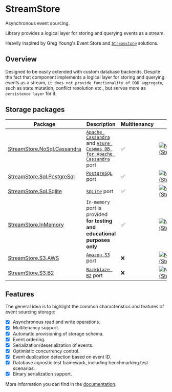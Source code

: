 # StreamStore

Asynchronous event sourcing.

Library provides a logical layer for storing and querying events as a stream.

Heavily inspired by Greg Young's Event Store and [`Streamstone`](https://github.com/yevhen/Streamstone) solutions.

## Overview

Designed to be easily extended with custom database backends.
Despite the fact that component implements a logical layer for storing and querying events as a stream,
 `it does not provide functionality of DDD aggregate`, such as state mutation, conflict resolution etc., but serves more as `persistence layer`  for it.

## Storage packages

  | Package                | Description                                                                            |        Multitenancy        |  Package   |
  | ---------------------------- | ------------------------------------------------------------------------------------ | ----------------- | --------------------------------------------------------------------------------------------------------------------------------------------------------- |
  | [StreamStore.NoSql.Cassandra] | [`Apache Cassandra`] and [`Azure Cosmos DB for Apache Cassandra`] port | :white_check_mark: | [![NuGet version (StreamStore.NoSql.Cassandra)](https://img.shields.io/nuget/v/StreamStore.NoSql.Cassandra.svg?style=flat-square)](https://www.nuget.org/packages/StreamStore.NoSql.Cassandra/)  
  | [StreamStore.Sql.PostgreSql] | [`PostgreSQL`](https://www.postgresql.org/) port | :white_check_mark: | [![NuGet version (StreamStore.Sql.PostgreSql)](https://img.shields.io/nuget/v/StreamStore.Sql.PostgreSql.svg?style=flat-square)](https://www.nuget.org/packages/StreamStore.Sql.PostgreSql/)
  | [StreamStore.Sql.Sqlite]     | [`SQLite`](https://www.sqlite.org/index.html) port | :white_check_mark: | [![NuGet version (StreamStore.Sql.Sqlite)](https://img.shields.io/nuget/v/StreamStore.Sql.Sqlite.svg?style=flat-square)](https://www.nuget.org/packages/StreamStore.Sql.Sqlite/)
  | [StreamStore.InMemory]       | `In-memory` port is provided **for testing and educational purposes only** | :white_check_mark: | [![NuGet version (StreamStore.InMemory)](https://img.shields.io/nuget/v/StreamStore.InMemory.svg?style=flat-square)](https://www.nuget.org/packages/StreamStore.InMemory/) |
  | [StreamStore.S3.AWS]         | [`Amazon S3`] port                                                         | :x: |[![NuGet version (StreamStore.S3.AWS)](https://img.shields.io/nuget/v/StreamStore.S3.AWS.svg?style=flat-square)](https://www.nuget.org/packages/StreamStore.S3.AWS/)       |
  | [StreamStore.S3.B2]          | [`Backblaze B2`] port                                                      | :x: |[![NuGet version (StreamStore.S3.B2)](https://img.shields.io/nuget/v/StreamStore.S3.B2.svg?style=flat-square)](https://www.nuget.org/packages/StreamStore.S3.B2/)          |

## Features

The general idea is to highlight the common characteristics and features of event sourcing storage:

- [x] Asynchronous read and write operations.
- [x] Multitenancy support.
- [x] Automatic provisioning of storage schema.
- [x] Event ordering.
- [x] Serialization/deserialization of events.
- [x] Optimistic concurrency control.
- [x] Event duplication detection based on event ID.
- [x] Database agnostic test framework, including benchmarking test scenarios.
- [x] Binary serialization support.

More information you can find in the [documentation](https://github.com/kostiantyn-matsebora/streamstore).

[StreamStore.S3.B2]: https://github.com/kostiantyn-matsebora/streamstore/tree/master/src/StreamStore.S3.B2
[StreamStore.S3.AWS]: https://github.com/kostiantyn-matsebora/streamstore/tree/master/src/StreamStore.S3.AWS
[StreamStore.InMemory]: https://github.com/kostiantyn-matsebora/streamstore/tree/master/src/StreamStore.InMemory
[StreamStore.Sql.Sqlite]: https://github.com/kostiantyn-matsebora/streamstore/tree/master/src/StreamStore.Sql.Sqlite
[StreamStore.Sql.PostgreSql]: https://github.com/kostiantyn-matsebora/streamstore/tree/master/src/StreamStore.Sql.PostgreSql
[StreamStore.NoSql.Cassandra]: https://github.com/kostiantyn-matsebora/streamstore/tree/master/src/StreamStore.NoSql.Cassandra
[`Amazon S3`]: https://aws.amazon.com/s3/
[`Backblaze B2`]: https://www.backblaze.com/b2/cloud-storage.html
[`Apache Cassandra`]: https://cassandra.apache.org/_/index.html
[`Azure Cosmos DB for Apache Cassandra`]: https://learn.microsoft.com/en-us/azure/cosmos-db/cassandra/introduction
